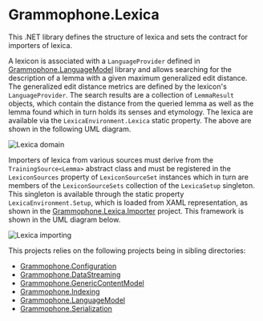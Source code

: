 # Grammophone.Lexica
This .NET library defines the structure of lexica and sets the contract for importers of lexica. 

A lexicon is associated with a `LanguageProvider` defined in [Grammophone.LanguageModel](https://github.com/grammophone/Grammophone.LanguageModel) library and allows searching for the description of a lemma with a given maximum generalized edit distance. The generalized edit distance metrics are defined by the lexicon's `LanguageProvider`.
The search results are a collection of `LemmaResult` objects, which contain the distance from the queried lemma as well as the lemma found which in turn holds its senses and etymology. The lexica are available via the `LexicaEnvironment.Lexica` static property. The above are shown in the following UML diagram.

![Lexica domain](http://s24.postimg.org/shphwn5wl/Lexica_domain.png)

Importers of lexica from various sources must derive from the `TrainingSource<Lemma>` abstract class and must be registered in the `LexiconSources` property of `LexiconSourceSet` instances which in turn are members of the `LexiconSourceSets` collection of the `LexicaSetup` singleton. This singleton is available through the static property `LexicaEnvironment.Setup`, which is loaded from XAML representation, as shown in the [Grammophone.Lexica.Importer](https://github.com/grammophone/Grammophone.Lexica.Importer) project. This framework is shown in the UML diagram below.

![Lexica importing](http://s13.postimg.org/meqb1mq9j/Lexica_importing.png)

This projects relies on the following projects being in sibling directories:
* [Grammophone.Configuration](https://github.com/grammophone/Grammophone.Configuration)
* [Grammophone.DataStreaming](https://github.com/grammophone/Grammophone.DataStreaming)
* [Grammophone.GenericContentModel](https://github.com/grammophone/Grammophone.GenericContentModel)
* [Grammophone.Indexing](https://github.com/grammophone/Grammophone.Indexing)
* [Grammophone.LanguageModel](https://github.com/grammophone/Grammophone.LanguageModel)
* [Grammophone.Serialization](https://github.com/grammophone/Grammophone.Serialization)


